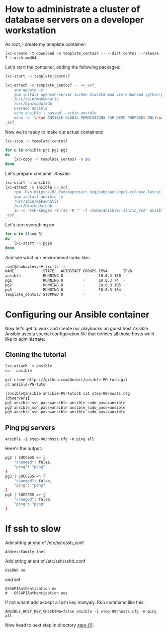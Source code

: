 How to administrate a cluster of database servers on a developer workstation
================

As root, I create my template container:

	lxc-create -t download -n template_centos7 -- --dist centos --release 7 --arch amd64

Let's start the container, adding the following packages:

```bash
lxc-start -n template_centos7

lxc-attach -n template_centos7 -- <<_eof_
	yum update -y
	yum install openssh-server screen mlocate man vim-enhanced python-psycopg2 git sudo -y
	/usr/sbin/makewhatis
	/usr/bin/updatedb
	useradd ansible
	echo ansible | passwd --stdin ansible
	echo -e '\n\n# ANSIBLE GLOBAL PERMISSIONS FOR DEMO PURPOSES ONLY\nansible ALL=(ALL) PASSWD:ALL' >> /etc/sudoers
_eof_
```

Now we're ready to make our actual containers:

```bash
lxc-stop -n template_centos7

for u in ansible pg1 pg2 pg3
do
	lxc-copy -n template_centos7 -N $u
done
```

Let's prepare container *Ansible*:

```bash
lxc-start -n ansible
lxc-attach -n ansible <<_eof_
	rpm -Uvh https://dl.fedoraproject.org/pub/epel/epel-release-latest-7.noarch.rpm
	yum install ansible -y
	/usr/sbin/makewhatis
	/usr/bin/updatedb
	su -c "ssh-keygen -t rsa -N '' -f /home/ansible/.ssh/id_rsa" ansible
_eof_
```

Let's turn everything on:

```bash
for u in $(seq 3)
do
	lxc-start -n pg$u
done
```

And see what our environment looks like:

```bash
root@zhuhavlev:~# lxc-ls -f
NAME             STATE   AUTOSTART GROUPS IPV4       IPV6 
ansible          RUNNING 0         -      10.0.3.160 -    
pg1              RUNNING 0         -      10.0.3.74  -    
pg2              RUNNING 0         -      10.0.3.105 -    
pg3              RUNNING 0         -      10.0.3.184 -    
template_centos7 STOPPED 0         -      -          -   
```

# Configuring our Ansible container

Now let's get to work and create our playbooks on *guest* host *Ansible*. Ansible uses a special configuration file that defines all those hosts we'd like to administrate:


## Cloning the tutorial

```bash
lxc-attach -n ansible
su - ansible

git clone https://github.com/4orbit/ansible-PG-tuto.git
cd ansible-PG-tuto

[ansible@ansible ansible-PG-tuto]$ cat step-00/hosts.cfg 
[dbservers]
pg1 ansible_ssh_pass=ansible ansible_sudo_pass=ansible
pg2 ansible_ssh_pass=ansible ansible_sudo_pass=ansible
pg3 ansible_ssh_pass=ansible ansible_sudo_pass=ansible
```

## Ping pg servers


	ansible -i step-00/hosts.cfg -m ping all


Here's the output:

```bash
pg2 | SUCCESS => {
    "changed": false, 
    "ping": "pong"
}
pg3 | SUCCESS => {
    "changed": false, 
    "ping": "pong"
}
pg1 | SUCCESS => {
    "changed": false, 
    "ping": "pong"
}
```

# If ssh to slow

Add string at end of /etc/ssh/ssh_conf

	AddressFamily inet

Аdd string at ent of /etc/ssh/sshd_conf

	UseDNS no

and set 

	GSSAPIAuthentication no
	#	GSSAPIAuthentication yes

If not whant add accept all ssh key manyaly. Run command like this:
	
	ANSIBLE_HOST_KEY_CHECKING=false ansible -i step-00/hosts.cfg -m ping all


Now head to next step in directory [step-01](https://github.com/4orbit/ansible-PG-tuto/tree/master/step-01).
